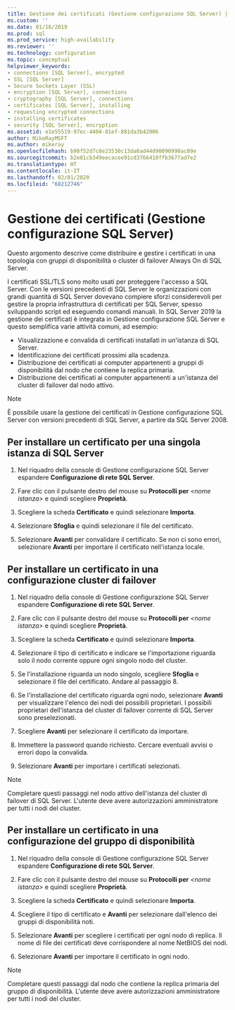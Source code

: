 ```yaml
---
title: Gestione dei certificati (Gestione configurazione SQL Server) | Microsoft Docs
ms.custom: ''
ms.date: 01/16/2019
ms.prod: sql
ms.prod_service: high-availability
ms.reviewer: ''
ms.technology: configuration
ms.topic: conceptual
helpviewer_keywords:
- connections [SQL Server], encrypted
- SSL [SQL Server]
- Secure Sockets Layer (SSL)
- encryption [SQL Server], connections
- cryptography [SQL Server], connections
- certificates [SQL Server], installing
- requesting encrypted connections
- installing certificates
- security [SQL Server], encryption
ms.assetid: e1e55519-97ec-4404-81ef-881da3b42006
author: MikeRayMSFT
ms.author: mikeray
ms.openlocfilehash: b98f52d7c8e23530c13da6ad44d90090998ac09e
ms.sourcegitcommit: b2e81cb349eecacee91cd3766410ffb3677ad7e2
ms.translationtype: HT
ms.contentlocale: it-IT
ms.lasthandoff: 02/01/2020
ms.locfileid: "68212746"
---
```

# <a name="certificate-management-sql-server-configuration-manager"></a>Gestione dei certificati (Gestione configurazione SQL Server)

Questo argomento descrive come distribuire e gestire i certificati in una topologia con gruppi di disponibilità o cluster di failover Always On di SQL Server.

I certificati SSL/TLS sono molto usati per proteggere l'accesso a SQL Server. Con le versioni precedenti di SQL Server le organizzazioni con grandi quantità di SQL Server dovevano compiere sforzi considerevoli per gestire la propria infrastruttura di certificati per SQL Server, spesso sviluppando script ed eseguendo comandi manuali. In SQL Server 2019 la gestione dei certificati è integrata in Gestione configurazione SQL Server e questo semplifica varie attività comuni, ad esempio: 

* Visualizzazione e convalida di certificati installati in un'istanza di SQL Server. 
* Identificazione dei certificati prossimi alla scadenza. 
* Distribuzione dei certificati ai computer appartenenti a gruppi di disponibilità dal nodo che contiene la replica primaria. 
* Distribuzione dei certificati ai computer appartenenti a un'istanza del cluster di failover dal nodo attivo.

> [!NOTE]
> È possibile usare la gestione dei certificati in Gestione configurazione SQL Server con versioni precedenti di SQL Server, a partire da SQL Server 2008.

##  <a name="provision-single-server-cert"></a> Per installare un certificato per una singola istanza di SQL Server  
  
1. Nel riquadro della console di Gestione configurazione SQL Server espandere **Configurazione di rete SQL Server**.  
  
2. Fare clic con il pulsante destro del mouse su **Protocolli per** *&lt;nome istanza&gt;* e quindi scegliere **Proprietà**.  
  
3. Scegliere la scheda **Certificato** e quindi selezionare **Importa**.  
  
4. Selezionare **Sfoglia** e quindi selezionare il file del certificato.  
  
5. Selezionare **Avanti** per convalidare il certificato. Se non ci sono errori, selezionare **Avanti** per importare il certificato nell'istanza locale.  
  
 
##  <a name="provision-failover-cluster-cert"></a> Per installare un certificato in una configurazione cluster di failover  
  
1. Nel riquadro della console di Gestione configurazione SQL Server espandere **Configurazione di rete SQL Server**.
  
2. Fare clic con il pulsante destro del mouse su **Protocolli per** *&lt;nome istanza&gt;* e quindi scegliere **Proprietà**. 

3. Scegliere la scheda **Certificato** e quindi selezionare **Importa**.

4. Selezionare il tipo di certificato e indicare se l'importazione riguarda solo il nodo corrente oppure ogni singolo nodo del cluster.

5. Se l'installazione riguarda un nodo singolo, scegliere **Sfoglia** e selezionare il file del certificato. Andare al passaggio 8.

6. Se l'installazione del certificato riguarda ogni nodo, selezionare **Avanti** per visualizzare l'elenco dei nodi dei possibili proprietari. I possibili proprietari dell'istanza del cluster di failover corrente di SQL Server sono preselezionati.

7. Scegliere **Avanti** per selezionare il certificato da importare.

8. Immettere la password quando richiesto. Cercare eventuali avvisi o errori dopo la convalida.

9. Selezionare **Avanti** per importare i certificati selezionati.

> [!NOTE]
> Completare questi passaggi nel nodo attivo dell'istanza del cluster di failover di SQL Server. L'utente deve avere autorizzazioni amministratore per tutti i nodi del cluster.

##  <a name="provision-availability-group-cert"></a>Per installare un certificato in una configurazione del gruppo di disponibilità  
  
1. Nel riquadro della console di Gestione configurazione SQL Server espandere **Configurazione di rete SQL Server**.
  
2. Fare clic con il pulsante destro del mouse su **Protocolli per** *&lt;nome istanza&gt;* e quindi scegliere **Proprietà**.  
  
3. Scegliere la scheda **Certificato** e quindi selezionare **Importa**.  
  
4. Scegliere il tipo di certificato e **Avanti** per selezionare dall'elenco dei gruppi di disponibilità noti.  

5. Selezionare **Avanti** per scegliere i certificati per ogni nodo di replica. Il nome di file dei certificati deve corrispondere al nome NetBIOS dei nodi.

6. Selezionare **Avanti** per importare il certificato in ogni nodo.


> [!NOTE]
> Completare questi passaggi dal nodo che contiene la replica primaria del gruppo di disponibilità. L'utente deve avere autorizzazioni amministratore per tutti i nodi del cluster.

